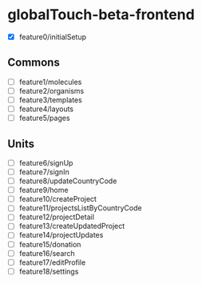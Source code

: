 # globalTouch-beta-frontend

- [x] feature0/initialSetup

## Commons

- [ ] feature1/molecules
- [ ] feature2/organisms
- [ ] feature3/templates
- [ ] feature4/layouts
- [ ] feature5/pages

## Units

- [ ] feature6/signUp
- [ ] feature7/signIn
- [ ] feature8/updateCountryCode
- [ ] feature9/home
- [ ] feature10/createProject
- [ ] feature11/projectsListByCountryCode
- [ ] feature12/projectDetail
- [ ] feature13/createUpdatedProject
- [ ] feature14/projectUpdates
- [ ] feature15/donation
- [ ] feature16/search
- [ ] feature17/editProfile
- [ ] feature18/settings
